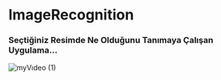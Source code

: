 # ImageRecognition

### Seçtiğiniz Resimde Ne Olduğunu Tanımaya Çalışan Uygulama...

![myVıdeo (1)](https://user-images.githubusercontent.com/52778108/78733345-e040b080-794d-11ea-93e9-60596d21a697.gif)
